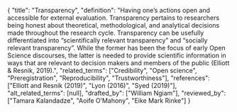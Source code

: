 {
    "title": "Transparency",
    "definition": "Having one’s actions open and accessible for external evaluation. Transparency pertains to researchers being honest about theoretical, methodological, and analytical decisions made throughout the research cycle. Transparency can be usefully differentiated into “scientifically relevant transparency” and “socially relevant transparency”. While the former has been the focus of early Open Science discourses, the latter is needed to provide scientific information in ways that are relevant to decision makers and members of the public (Elliott & Resnik, 2019).",
    "related_terms": ["Credibility", "Open science", "Preregistration", "Reproducibility", "Trustworthiness"],
    "references": ["Elliott and Resnik (2019)", "Lyon (2016)", "Syed (2019)"],
    "alt_related_terms": [null],
    "drafted_by": ["William Ngiam"],
    "reviewed_by": ["Tamara Kalandadze", "Aoife O’Mahony", "Eike Mark Rinke"]
  }
